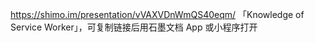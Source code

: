 https://shimo.im/presentation/vVAXVDnWmQS40eqm/ 「Knowledge of Service Worker」，可复制链接后用石墨文档 App 或小程序打开